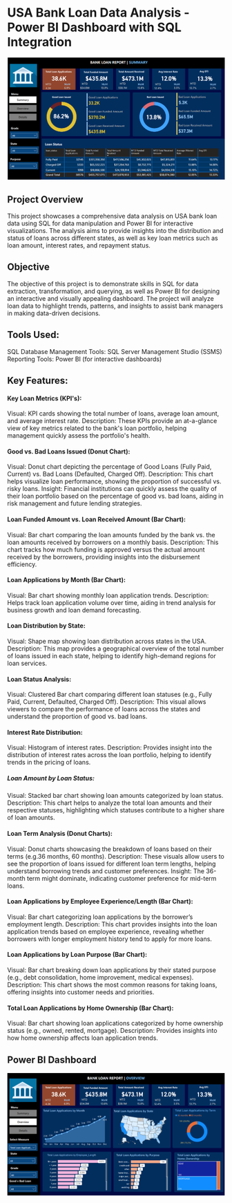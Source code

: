 # USA Bank Loan Data Analysis - Power BI Dashboard with SQL Integration

![logo](https://github.com/Mgit125/Power-BI-Project/blob/main/1.png)

## Project Overview
This project showcases a comprehensive data analysis on USA bank loan data using SQL for data manipulation and Power BI for interactive visualizations. The analysis aims to provide insights into the distribution and status of loans across different states, as well as key loan metrics such as loan amount, interest rates, and repayment status.

## Objective
The objective of this project is to demonstrate skills in SQL for data extraction, transformation, and querying, as well as Power BI for designing an interactive and visually appealing dashboard. The project will analyze loan data to highlight trends, patterns, and insights to assist bank managers in making data-driven decisions.

## Tools Used:
SQL Database Management Tools: SQL Server Management Studio (SSMS)
Reporting Tools: Power BI (for interactive dashboards)

## Key Features:

#### Key Loan Metrics (KPI's):

Visual: KPI cards showing the total number of loans, average loan amount, and average interest rate.
Description: These KPIs provide an at-a-glance view of key metrics related to the bank's loan portfolio, helping management quickly assess the portfolio's health.

#### Good vs. Bad Loans Issued (Donut Chart):

Visual: Donut chart depicting the percentage of Good Loans (Fully Paid, Current) vs. Bad Loans (Defaulted, Charged Off).
Description: This chart helps visualize loan performance, showing the proportion of successful vs. risky loans.
Insight: Financial institutions can quickly assess the quality of their loan portfolio based on the percentage of good vs. bad loans, aiding in risk management and future lending strategies.

#### Loan Funded Amount vs. Loan Received Amount (Bar Chart):
Visual: Bar chart comparing the loan amounts funded by the bank vs. the loan amounts received by borrowers on a monthly basis.
Description: This chart tracks how much funding is approved versus the actual amount received by the borrowers, providing insights into the disbursement efficiency.

#### Loan Applications by Month (Bar Chart):
Visual: Bar chart showing monthly loan application trends.
Description: Helps track loan application volume over time, aiding in trend analysis for business growth and loan demand forecasting.

#### Loan Distribution by State:

Visual: Shape map showing loan distribution across states in the USA.
Description: This map provides a geographical overview of the total number of loans issued in each state, helping to identify high-demand regions for loan services.

#### Loan Status Analysis:

Visual: Clustered Bar chart comparing different loan statuses (e.g., Fully Paid, Current, Defaulted, Charged Off).
Description: This visual allows viewers to compare the performance of loans across the states and understand the proportion of good vs. bad loans.

#### Interest Rate Distribution:

Visual: Histogram of interest rates.
Description: Provides insight into the distribution of interest rates across the loan portfolio, helping to identify trends in the pricing of loans.

##### Loan Amount by Loan Status:

Visual: Stacked bar chart showing loan amounts categorized by loan status.
Description: This chart helps to analyze the total loan amounts and their respective statuses, highlighting which statuses contribute to a higher share of loan amounts.

#### Loan Term Analysis (Donut Charts):

Visual: Donut charts showcasing the breakdown of loans based on their terms (e.g.36 months, 60 months).
Description: These visuals allow users to see the proportion of loans issued for different loan term lengths, helping understand borrowing trends and customer preferences.
Insight: The 36-month term might dominate, indicating customer preference for mid-term loans.

#### Loan Applications by Employee Experience/Length (Bar Chart):
Visual: Bar chart categorizing loan applications by the borrower’s employment length.
Description: This chart provides insights into the loan application trends based on employee experience, revealing whether borrowers with longer employment history tend to apply for more loans.

#### Loan Applications by Loan Purpose (Bar Chart):
Visual: Bar chart breaking down loan applications by their stated purpose (e.g., debt consolidation, home improvement, medical expenses).
Description: This chart shows the most common reasons for taking loans, offering insights into customer needs and priorities.

#### Total Loan Applications by Home Ownership (Bar Chart):
Visual: Bar chart showing loan applications categorized by home ownership status (e.g., owned, rented, mortgage).
Description: Provides insights into how home ownership affects loan application trends.


## Power BI Dashboard

![logo](https://github.com/Mgit125/Power-BI-Project/blob/main/2.png)

